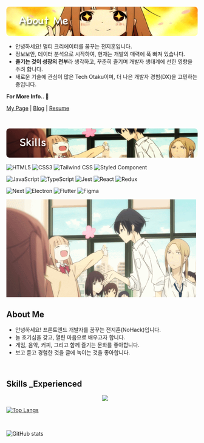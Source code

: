 ![AboutMe](./img/NoHack_AboutMe.png)

- 안녕하세요! 멀티 크리에이터를 꿈꾸는 전지훈입니다.
- 정보보안, 데이터 분석으로 시작하여, 현재는 개발의 매력에 푹 빠져 있습니다.
- **즐기는 것이 성장의 전부**라 생각하고, 꾸준히 즐기며 개발자 생태계에 선한 영향을 주려 합니다.
- 새로운 기술에 관심이 많은 Tech Otaku이며, 더 나은 개발자 경험(DX)을 고민하는 중입니다.

**For More Info.. 👏**

[My Page]() | [Blog](https://nohack.tistory.com) | [Resume](https://notion.so)

<br>

![Skills](./img/NoHack_Skills.png)

![HTML5](https://img.shields.io/badge/HTML5-E34F26?style=for-the-badge&logo=html5&logoColor=white)
![CSS3](https://img.shields.io/badge/CSS3-1572B6?style=for-the-badge&logo=css3&logoColor=white)
![Tailwind CSS](https://img.shields.io/badge/Tailwind-06B6D4?style=for-the-badge&logo=tailwindcss&logoColor=white)
![Styled Component](https://img.shields.io/badge/css_in_js-DB7093.svg?style=for-the-badge&logo=styled-components&logoColor=white)

![JavaScript](<https://img.shields.io/badge/js(ES6)-f7df1e?style=for-the-badge&logo=javascript&logoColor=black>)
![TypeScript](https://img.shields.io/badge/ts-3178C6?style=for-the-badge&logo=typescript&logoColor=white)
![Jest](https://img.shields.io/badge/jest-C21325?style=for-the-badge&logo=jest&logoColor=white)
![React](https://img.shields.io/badge/react-0088CC?style=for-the-badge&logo=react&logoColor=white)
![Redux](https://img.shields.io/badge/redux-764ABC?style=for-the-badge&logo=redux&logoColor=white)

![Next](https://img.shields.io/badge/next-000000?style=for-the-badge&logo=next.js&logoColor=white)
![Electron](https://img.shields.io/badge/electron-47848F?style=for-the-badge&logo=electron&logoColor=white)
![Flutter](https://img.shields.io/badge/flutter-02569B?style=for-the-badge&logo=flutter&logoColor=white)
![Figma](https://img.shields.io/badge/figma-F24E1E?style=for-the-badge&logo=figma&logoColor=white)

![Banner](./img/banner.gif)

## About Me

- 안녕하세요! 프론트엔드 개발자를 꿈꾸는 전지훈(NoHack)입니다.
- 늘 호기심을 갖고, 열린 마음으로 배우고자 합니다.
- 게임, 음악, 커피, 그리고 함께 즐기는 문화를 좋아합니다.
- 보고 듣고 경험한 것을 글에 녹이는 것을 좋아합니다.

<br>

## Skills \_Experienced

<div> 
  <img src="https://c.tenor.com/Lqmf5Hsjd9AAAAAC/star-butterfly-svtfoe.gif" width="50%" align="right">
</div>

<br>

[![Top Langs](https://github-readme-stats.vercel.app/api/top-langs/?username=n0hack&layout=compact)](https://github.com/n0hack/github-readme-stats)

<br>

![GitHub stats](https://github-readme-stats.vercel.app/api?username=n0hack&show_icons=true&theme=buefy)
